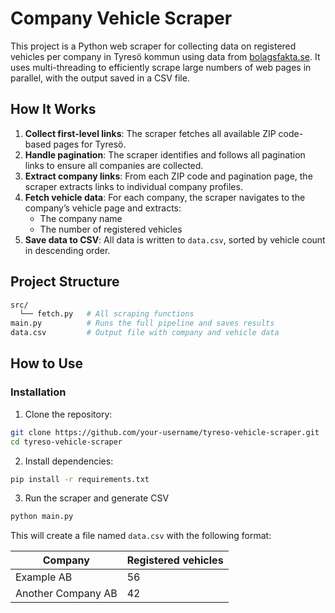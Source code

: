 # Company Vehicle Scraper

This project is a Python web scraper for collecting data on registered vehicles per company in Tyresö kommun using data from [bolagsfakta.se](https://www.bolagsfakta.se/). It uses multi-threading to efficiently scrape large numbers of web pages in parallel, with the output saved in a CSV file.

## How It Works

1. **Collect first-level links**: The scraper fetches all available ZIP code-based pages for Tyresö.
2. **Handle pagination**: The scraper identifies and follows all pagination links to ensure all companies are collected.
3. **Extract company links**: From each ZIP code and pagination page, the scraper extracts links to individual company profiles.
4. **Fetch vehicle data**: For each company, the scraper navigates to the company’s vehicle page and extracts:
   - The company name
   - The number of registered vehicles
5. **Save data to CSV**: All data is written to `data.csv`, sorted by vehicle count in descending order.

## Project Structure

```bash
src/
  └── fetch.py   # All scraping functions
main.py          # Runs the full pipeline and saves results
data.csv         # Output file with company and vehicle data
```

## How to Use
### Installation

1. Clone the repository:

```bash
git clone https://github.com/your-username/tyreso-vehicle-scraper.git
cd tyreso-vehicle-scraper
```
2. Install dependencies:
```bash
pip install -r requirements.txt
```
3. Run the scraper and generate CSV
```bash
python main.py
```
This will create a file named `data.csv` with the following format:

| Company            | Registered vehicles |
| ------------------ | ------------------- |
| Example AB         | 56                  |
| Another Company AB | 42                  |